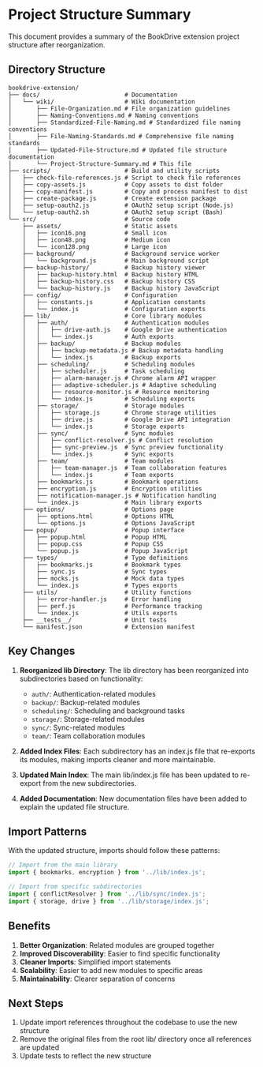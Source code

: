 # Project Structure Summary

This document provides a summary of the BookDrive extension project structure after reorganization.

## Directory Structure

```
bookdrive-extension/
├── docs/                        # Documentation
│   └── wiki/                    # Wiki documentation
│       ├── File-Organization.md # File organization guidelines
│       ├── Naming-Conventions.md # Naming conventions
│       ├── Standardized-File-Naming.md # Standardized file naming conventions
│       ├── File-Naming-Standards.md # Comprehensive file naming standards
│       ├── Updated-File-Structure.md # Updated file structure documentation
│       └── Project-Structure-Summary.md # This file
├── scripts/                     # Build and utility scripts
│   ├── check-file-references.js # Script to check file references
│   ├── copy-assets.js           # Copy assets to dist folder
│   ├── copy-manifest.js         # Copy and process manifest to dist
│   ├── create-package.js        # Create extension package
│   ├── setup-oauth2.js          # OAuth2 setup script (Node.js)
│   └── setup-oauth2.sh          # OAuth2 setup script (Bash)
└── src/                         # Source code
    ├── assets/                  # Static assets
    │   ├── icon16.png           # Small icon
    │   ├── icon48.png           # Medium icon
    │   └── icon128.png          # Large icon
    ├── background/              # Background service worker
    │   └── background.js        # Main background script
    ├── backup-history/          # Backup history viewer
    │   ├── backup-history.html  # Backup history HTML
    │   ├── backup-history.css   # Backup history CSS
    │   └── backup-history.js    # Backup history JavaScript
    ├── config/                  # Configuration
    │   ├── constants.js         # Application constants
    │   └── index.js             # Configuration exports
    ├── lib/                     # Core library modules
    │   ├── auth/                # Authentication modules
    │   │   ├── drive-auth.js    # Google Drive authentication
    │   │   └── index.js         # Auth exports
    │   ├── backup/              # Backup modules
    │   │   ├── backup-metadata.js # Backup metadata handling
    │   │   └── index.js         # Backup exports
    │   ├── scheduling/          # Scheduling modules
    │   │   ├── scheduler.js     # Task scheduling
    │   │   ├── alarm-manager.js # Chrome alarm API wrapper
    │   │   ├── adaptive-scheduler.js # Adaptive scheduling
    │   │   ├── resource-monitor.js # Resource monitoring
    │   │   └── index.js         # Scheduling exports
    │   ├── storage/             # Storage modules
    │   │   ├── storage.js       # Chrome storage utilities
    │   │   ├── drive.js         # Google Drive API integration
    │   │   └── index.js         # Storage exports
    │   ├── sync/                # Sync modules
    │   │   ├── conflict-resolver.js # Conflict resolution
    │   │   ├── sync-preview.js  # Sync preview functionality
    │   │   └── index.js         # Sync exports
    │   ├── team/                # Team modules
    │   │   ├── team-manager.js  # Team collaboration features
    │   │   └── index.js         # Team exports
    │   ├── bookmarks.js         # Bookmark operations
    │   ├── encryption.js        # Encryption utilities
    │   ├── notification-manager.js # Notification handling
    │   └── index.js             # Main library exports
    ├── options/                 # Options page
    │   ├── options.html         # Options HTML
    │   └── options.js           # Options JavaScript
    ├── popup/                   # Popup interface
    │   ├── popup.html           # Popup HTML
    │   ├── popup.css            # Popup CSS
    │   └── popup.js             # Popup JavaScript
    ├── types/                   # Type definitions
    │   ├── bookmarks.js         # Bookmark types
    │   ├── sync.js              # Sync types
    │   ├── mocks.js             # Mock data types
    │   └── index.js             # Types exports
    ├── utils/                   # Utility functions
    │   ├── error-handler.js     # Error handling
    │   ├── perf.js              # Performance tracking
    │   └── index.js             # Utils exports
    ├── __tests__/               # Unit tests
    └── manifest.json            # Extension manifest
```

## Key Changes

1. **Reorganized lib Directory**: The lib directory has been reorganized into subdirectories based on functionality:
   - `auth/`: Authentication-related modules
   - `backup/`: Backup-related modules
   - `scheduling/`: Scheduling and background tasks
   - `storage/`: Storage-related modules
   - `sync/`: Sync-related modules
   - `team/`: Team collaboration modules

2. **Added Index Files**: Each subdirectory has an index.js file that re-exports its modules, making imports cleaner and more maintainable.

3. **Updated Main Index**: The main lib/index.js file has been updated to re-export from the new subdirectories.

4. **Added Documentation**: New documentation files have been added to explain the updated file structure.

## Import Patterns

With the updated structure, imports should follow these patterns:

```javascript
// Import from the main library
import { bookmarks, encryption } from '../lib/index.js';

// Import from specific subdirectories
import { conflictResolver } from '../lib/sync/index.js';
import { storage, drive } from '../lib/storage/index.js';
```

## Benefits

1. **Better Organization**: Related modules are grouped together
2. **Improved Discoverability**: Easier to find specific functionality
3. **Cleaner Imports**: Simplified import statements
4. **Scalability**: Easier to add new modules to specific areas
5. **Maintainability**: Clearer separation of concerns

## Next Steps

1. Update import references throughout the codebase to use the new structure
2. Remove the original files from the root lib/ directory once all references are updated
3. Update tests to reflect the new structure